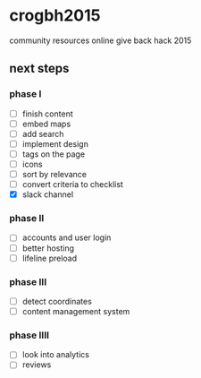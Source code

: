 # crogbh2015
community resources online give back hack 2015

## next steps

### phase I
- [ ] finish content
- [ ] embed maps
- [ ] add search
- [ ] implement design
- [ ] tags on the page
- [ ] icons
- [ ] sort by relevance
- [ ] convert criteria to checklist
- [x] slack channel

### phase II
- [ ] accounts and user login
- [ ] better hosting
- [ ] lifeline preload

### phase III
- [ ] detect coordinates
- [ ] content management system

### phase IIII
- [ ] look into analytics
- [ ] reviews
